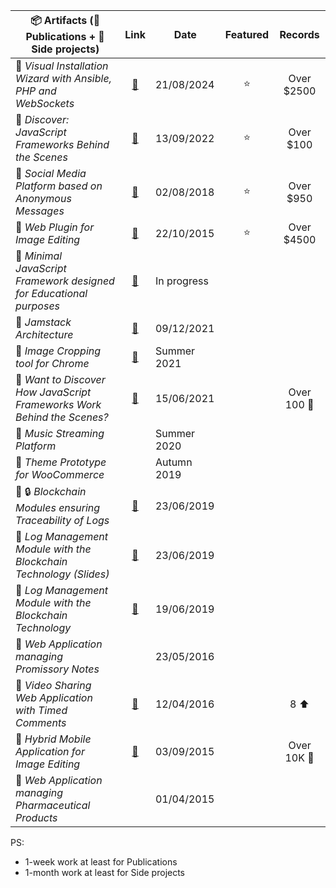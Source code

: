 | 📦 Artifacts (📰 Publications + 🚧 Side projects) | Link | Date | Featured | Records |
|------|:------:|------|:------:|:------:|
| 📰 <em>Visual Installation Wizard with Ansible, PHP and WebSockets</em> | [🔗](https://www.educative.io/projects/visual-installation-wizard-with-ansible-php-and-websockets) | 21/08/2024 | ⭐ | Over $2500
| 📰 <em>Discover: JavaScript Frameworks Behind the Scenes</em> | [🔗](https://www.educative.io/courses/discover-javascript-frameworks-behind-scenes) | 13/09/2022 | ⭐ | Over $100
| 🚧 <em>Social Media Platform based on Anonymous Messages</em> | [🔗](https://codecanyon.net/item/messageme-laravel-anonymous-social-media-script/22280893) | 02/08/2018 | ⭐ | Over $950
| 🚧 <em>Web Plugin for Image Editing| [🔗](https://codecanyon.net/item/lollipop-image-editor/12957420) | 22/10/2015 | ⭐ | Over $4500
| 🚧 <em>Minimal JavaScript Framework designed for Educational purposes</em> | [🔗](https://github.com/assmajs) | In progress |
| 📰 <em>Jamstack Architecture</em> | [🔗](https://speakerdeck.com/sayfessyd/jamstack-architecture) | 09/12/2021 |
| 🚧 <em>Image Cropping tool for Chrome</em> | [🔗](https://chromewebstore.google.com/detail/cropmate/enjnlbkelbpmnciacebdehlnepedlhlm) | Summer 2021 |
| 📰 <em>Want to Discover How JavaScript Frameworks Work Behind the Scenes?</em> | [🔗](https://medium.com/javascript-in-plain-english/want-to-discover-how-javascript-frameworks-work-behind-the-scenes-bc93cf602b83) | 15/06/2021 | | Over 100 👏
| 🚧 <em>Music Streaming Platform</em> | | Summer 2020 |
| 🚧 <em>Theme Prototype for WooCommerce</em> | | Autumn 2019 |
| 🚧 🔒 <em>Blockchain Modules ensuring Traceability of Logs</em> | [🔗](https://github.com/sayfessyd/blockchain-api) | 23/06/2019 |
| 📰 <em>Log Management Module with the Blockchain Technology (Slides)</em> | [🔗](https://speakerdeck.com/sayfessyd/log-management-module-blockchain-slides) | 23/06/2019 |
| 📰 <em>Log Management Module with the Blockchain Technology</em> | [🔗](https://speakerdeck.com/sayfessyd/log-management-module-with-the-blockchain-technology) | 19/06/2019 |
| 🚧 <em>Web Application managing Promissory Notes</em> | | 23/05/2016 |
| 🚧 <em>Video Sharing Web Application with Timed Comments</em> | [🔗](https://www.producthunt.com/products/loadwave) | 12/04/2016 | | 8 ⬆️
| 🚧 <em>Hybrid Mobile Application for Image Editing</em> | [🔗](https://play.google.com/store/apps/details?id=net.specialapp.effectshop) | 03/09/2015 | | Over 10K 📲
| 🚧 <em>Web Application managing Pharmaceutical Products</em> | | 01/04/2015 |

PS:
- 1-week work at least for Publications <br>
- 1-month work at least for Side projects
